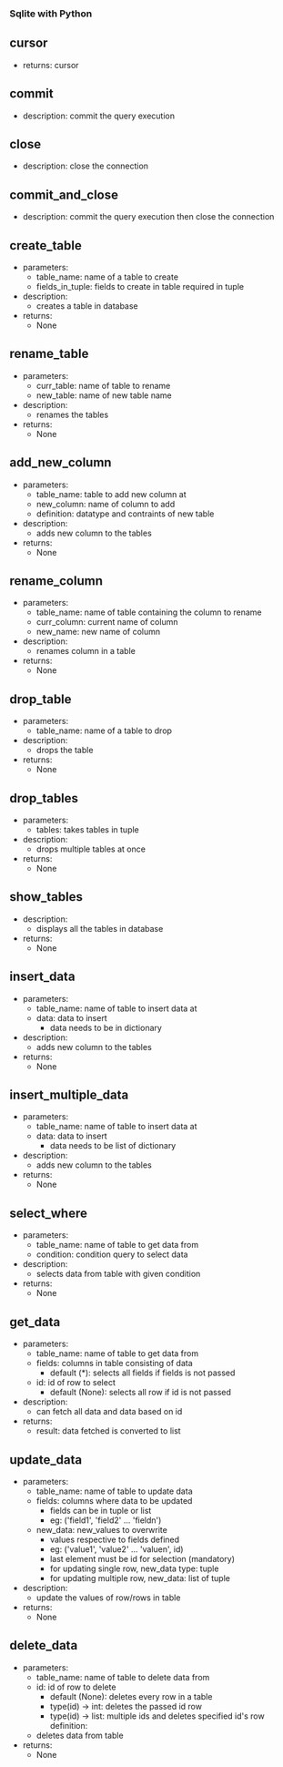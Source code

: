 ### Sqlite with Python

## cursor
- returns:
    cursor

## commit
- description:
    commit the query execution

## close
- description: 
    close the connection

## commit_and_close
- description:
    commit the query execution then close the connection

## create_table
- parameters:
    - table_name: name of a table to create
    - fields_in_tuple: fields to create in table required in tuple
- description:
    - creates a table in database
- returns:
    - None

## rename_table
- parameters: 
    - curr_table: name of table to rename
    - new_table: name of new table name
- description:
    - renames the tables
- returns:
    - None

## add_new_column
- parameters: 
    - table_name: table to add new column at
    - new_column: name of column to add
    - definition: datatype and contraints of new table
- description:
    - adds new column to the tables
- returns:
    - None

## rename_column
- parameters: 
    - table_name: name of table containing the column to rename
    - curr_column: current name of column
    - new_name: new name of column
- description:
    - renames column in a table
- returns:
    - None

## drop_table
- parameters:
    - table_name: name of a table to drop
- description:
    - drops the table
- returns:
    - None

## drop_tables
- parameters:
    - tables: takes tables in tuple
- description:
    - drops multiple tables at once
- returns:
    - None

## show_tables
- description: 
    - displays all the tables in database
- returns:
    - None

## insert_data
- parameters: 
    - table_name: name of table to insert data at
    - data: data to insert
        - data needs to be in dictionary 
- description:
    - adds new column to the tables
- returns:
    - None

## insert_multiple_data
- parameters: 
    - table_name: name of table to insert data at
    - data: data to insert
        - data needs to be list of dictionary 
- description:
    - adds new column to the tables
- returns:
    - None

## select_where
- parameters: 
    - table_name: name of table to get data from
    - condition: condition query to select data
- description:
    - selects data from table with given condition
- returns:
    - None

## get_data
- parameters:
    - table_name: name of table to get data from
    - fields: columns in table consisting of data
        - default (*): selects all fields if fields is not passed
    - id: id of row to select 
        - default (None): selects all row if id is not passed
- description:
    - can fetch all data and data based on id            
- returns:
    - result: data fetched is converted to list
        

## update_data
- parameters:
    - table_name: name of table to update data
    - fields: columns where data to be updated
        - fields can be in tuple or list
        - eg: ('field1', 'field2' ... 'fieldn')
    - new_data:  new_values to overwrite
        - values respective to fields defined
        - eg: ('value1', 'value2' ... 'valuen', id)
        - last element must be id for selection (mandatory)
        - for updating single row, new_data type: tuple
        - for updating multiple row, new_data: list of tuple
- description:
    - update the values of row/rows in table            
- returns:
    - None

## delete_data
- parameters:
    - table_name: name of table to delete data from
    - id: id of row to delete
        - default (None): deletes every row in a table
        - type(id) -> int: deletes the passed id row
        - type(id) -> list: multiple ids and deletes specified id's row
definition:
    - deletes data from table
- returns:
    - None
